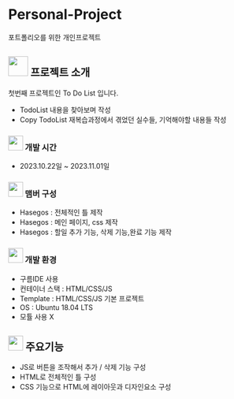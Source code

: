 # Personal-Project
포트폴리오를 위한 개인프로젝트

## <img src="https://github.com/Hasegos/Personal-Project/assets/93961708/66edfc23-8bb0-4954-afc7-898f2ae75106" width ="40" height = "40"> 프로젝트 소개
첫번째 프로젝트인 To Do List 입니다. 

- TodoList 내용을 찾아보며 작성 
- Copy TodoList 재복습과정에서 겪었던 실수들, 기억해야할 내용들 작성

### <img src="https://github.com/Hasegos/Personal-Project/assets/93961708/9a43d109-8778-4797-9ef6-fbfa746a83a7" width = "30" height = "30"> 개발 시간

* 2023.10.22일 ~ 2023.11.01일

### <img src="https://github.com/Hasegos/Personal-Project/assets/93961708/b0be472d-32af-4068-99ce-dc2f667ddc95" width = "30"> 맴버 구성

- Hasegos : 전체적인 틀 제작
- Hasegos : 메인 페이지, css 제작
- Hasegos : 할일 추가 기능, 삭제 기능,완료 기능 제작


### <img src="https://github.com/Hasegos/Personal-Project/assets/93961708/62bb20db-1985-463b-a2d6-b648a6a83cc9" width ="30"> 개발 환경

- 구름IDE 사용
- 컨테이너 스택 : HTML/CSS/JS
- Template : HTML/CSS/JS 기본 프로젝트
- OS : Ubuntu 18.04 LTS
- 모튤 사용 X


## <img src="https://github.com/Hasegos/Personal-Project/assets/93961708/e5eb4fbf-7fe0-4c26-80eb-d375458af0ab" width = "30"> 주요기능
- JS로 버튼을 조작해서 추가 / 삭제 기능 구성
- HTML로 전체적인 틀 구성
- CSS 기능으로 HTML에 레이아웃과 디자인요소 구성